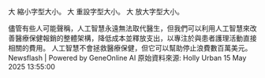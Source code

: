 

大 縮小字型大小。
大 重設字型大小。
大 放大字型大小。








儘管有些人可能聲稱，人工智慧永遠無法取代醫生，但我們可以利用人工智慧來改善醫療保健報銷的整體架構，降低成本並釋放支出，以專注於與患者護理活動直接相關的費用。  人工智慧不會拯救醫療保健，但它可以幫助停止浪費數百萬美元。Newsflash | Powered by GeneOnline AI
原始資料來源: Holly Urban 15 May 2025 13:55:00